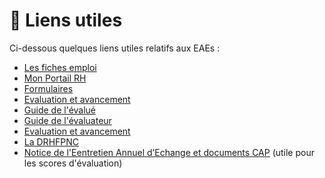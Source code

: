 # 🔖 Liens utiles

Ci-dessous quelques liens utiles relatifs aux EAEs :

- [Les fiches emploi](https://drhfpnc.gouv.nc/travailler-dans-la-fonction-publique-trouver-un-emploi-repertoire-des-emplois/les-fiches-emploi)
- [Mon Portail RH](https://www.monportailrh.nc/)
- [Formulaires](https://drhfpnc.gouv.nc/formulaires-agents/entretien-annuel-dechange)
- [Evaluation et avancement](https://drhfpnc.gouv.nc/carriere-des-fonctionnaires/evaluation-et-avancement)
- [Guide de l'évalué](https://drhfpnc.gouv.nc/sites/default/files/atoms/files/guideevalue.pdf)
- [Guide de l'évaluateur](https://drhfpnc.gouv.nc/sites/default/files/atoms/files/guideevaluateur.pdf)
- [Evaluation et avancement](https://drhfpnc.gouv.nc/carriere-des-fonctionnaires/evaluation-et-avancement)
- [La DRHFPNC](https://drhfpnc.gouv.nc/)
- [Notice de l'Eentretien Annuel d’Echange et documents CAP](https://drhfpnc.gouv.nc/sites/default/files/atoms/files/notice_eae_0.pdf) (utile pour les scores d'évaluation)
